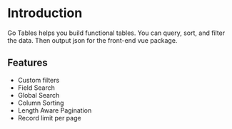 # Introduction

Go Tables helps you build functional tables. You can query, sort, and filter the data. Then output json for the front-end vue package.

## Features
* Custom filters
* Field Search
* Global Search
* Column Sorting
* Length Aware Pagination
* Record limit per page